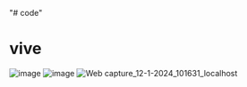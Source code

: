 "# code" 
# vive

![image](https://github.com/viv0812/viv/assets/154576071/ffc84d3f-9b0e-4724-8185-29f8fbf6a581)
![image](https://github.com/viv0812/viv/assets/154576071/999b5bff-edbb-406e-9479-3ecd2cc2f259)
![Web capture_12-1-2024_101631_localhost](https://github.com/viv0812/viv/assets/154576071/5416373f-a399-4f11-8ddd-6d28ca27c87d)
